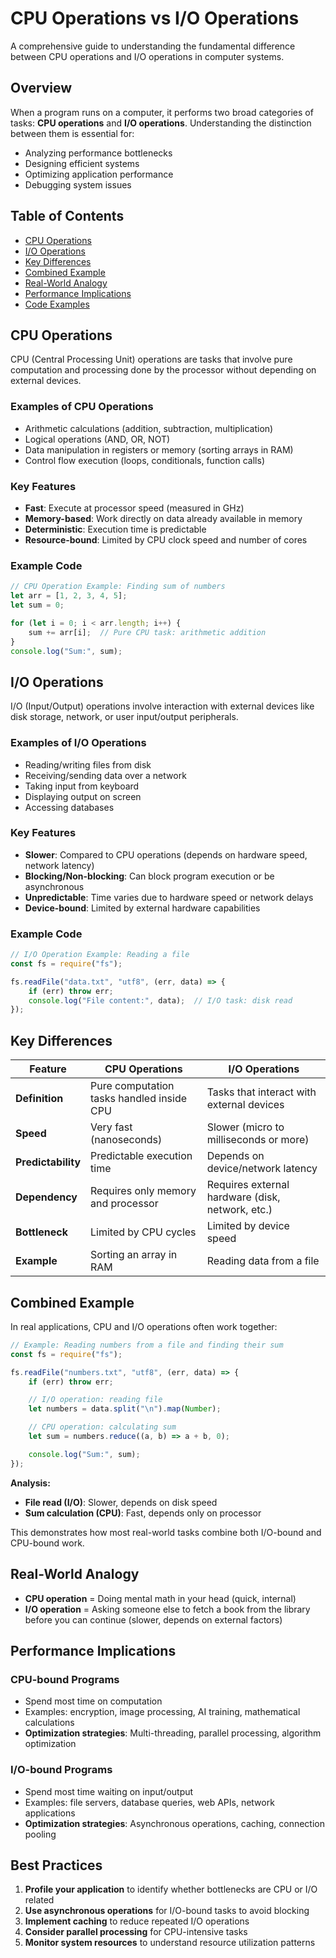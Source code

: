 # CPU Operations vs I/O Operations

A comprehensive guide to understanding the fundamental difference between CPU operations and I/O operations in computer systems.

## Overview

When a program runs on a computer, it performs two broad categories of tasks: **CPU operations** and **I/O operations**. Understanding the distinction between them is essential for:

- Analyzing performance bottlenecks
- Designing efficient systems
- Optimizing application performance
- Debugging system issues

## Table of Contents

- [CPU Operations](#cpu-operations)
- [I/O Operations](#io-operations)
- [Key Differences](#key-differences)
- [Combined Example](#combined-example)
- [Real-World Analogy](#real-world-analogy)
- [Performance Implications](#performance-implications)
- [Code Examples](#code-examples)

## CPU Operations

CPU (Central Processing Unit) operations are tasks that involve pure computation and processing done by the processor without depending on external devices.

### Examples of CPU Operations

- Arithmetic calculations (addition, subtraction, multiplication)
- Logical operations (AND, OR, NOT)
- Data manipulation in registers or memory (sorting arrays in RAM)
- Control flow execution (loops, conditionals, function calls)

### Key Features

- **Fast**: Execute at processor speed (measured in GHz)
- **Memory-based**: Work directly on data already available in memory
- **Deterministic**: Execution time is predictable
- **Resource-bound**: Limited by CPU clock speed and number of cores

### Example Code

```javascript
// CPU Operation Example: Finding sum of numbers
let arr = [1, 2, 3, 4, 5];
let sum = 0;

for (let i = 0; i < arr.length; i++) {
    sum += arr[i];  // Pure CPU task: arithmetic addition
}
console.log("Sum:", sum);
```

## I/O Operations

I/O (Input/Output) operations involve interaction with external devices like disk storage, network, or user input/output peripherals.

### Examples of I/O Operations

- Reading/writing files from disk
- Receiving/sending data over a network
- Taking input from keyboard
- Displaying output on screen
- Accessing databases

### Key Features

- **Slower**: Compared to CPU operations (depends on hardware speed, network latency)
- **Blocking/Non-blocking**: Can block program execution or be asynchronous
- **Unpredictable**: Time varies due to hardware speed or network delays
- **Device-bound**: Limited by external hardware capabilities

### Example Code

```javascript
// I/O Operation Example: Reading a file
const fs = require("fs");

fs.readFile("data.txt", "utf8", (err, data) => {
    if (err) throw err;
    console.log("File content:", data);  // I/O task: disk read
});
```

## Key Differences

| Feature | CPU Operations | I/O Operations |
|---------|---------------|----------------|
| **Definition** | Pure computation tasks handled inside CPU | Tasks that interact with external devices |
| **Speed** | Very fast (nanoseconds) | Slower (micro to milliseconds or more) |
| **Predictability** | Predictable execution time | Depends on device/network latency |
| **Dependency** | Requires only memory and processor | Requires external hardware (disk, network, etc.) |
| **Bottleneck** | Limited by CPU cycles | Limited by device speed |
| **Example** | Sorting an array in RAM | Reading data from a file |

## Combined Example

In real applications, CPU and I/O operations often work together:

```javascript
// Example: Reading numbers from a file and finding their sum
const fs = require("fs");

fs.readFile("numbers.txt", "utf8", (err, data) => {
    if (err) throw err;

    // I/O operation: reading file
    let numbers = data.split("\n").map(Number);

    // CPU operation: calculating sum
    let sum = numbers.reduce((a, b) => a + b, 0);

    console.log("Sum:", sum);
});
```

**Analysis:**
- **File read (I/O)**: Slower, depends on disk speed
- **Sum calculation (CPU)**: Fast, depends only on processor

This demonstrates how most real-world tasks combine both I/O-bound and CPU-bound work.

## Real-World Analogy

- **CPU operation** = Doing mental math in your head (quick, internal)
- **I/O operation** = Asking someone else to fetch a book from the library before you can continue (slower, depends on external factors)

## Performance Implications

### CPU-bound Programs
- Spend most time on computation
- Examples: encryption, image processing, AI training, mathematical calculations
- **Optimization strategies**: Multi-threading, parallel processing, algorithm optimization

### I/O-bound Programs
- Spend most time waiting on input/output
- Examples: file servers, database queries, web APIs, network applications
- **Optimization strategies**: Asynchronous operations, caching, connection pooling

## Best Practices

1. **Profile your application** to identify whether bottlenecks are CPU or I/O related
2. **Use asynchronous operations** for I/O-bound tasks to avoid blocking
3. **Implement caching** to reduce repeated I/O operations
4. **Consider parallel processing** for CPU-intensive tasks
5. **Monitor system resources** to understand resource utilization patterns



